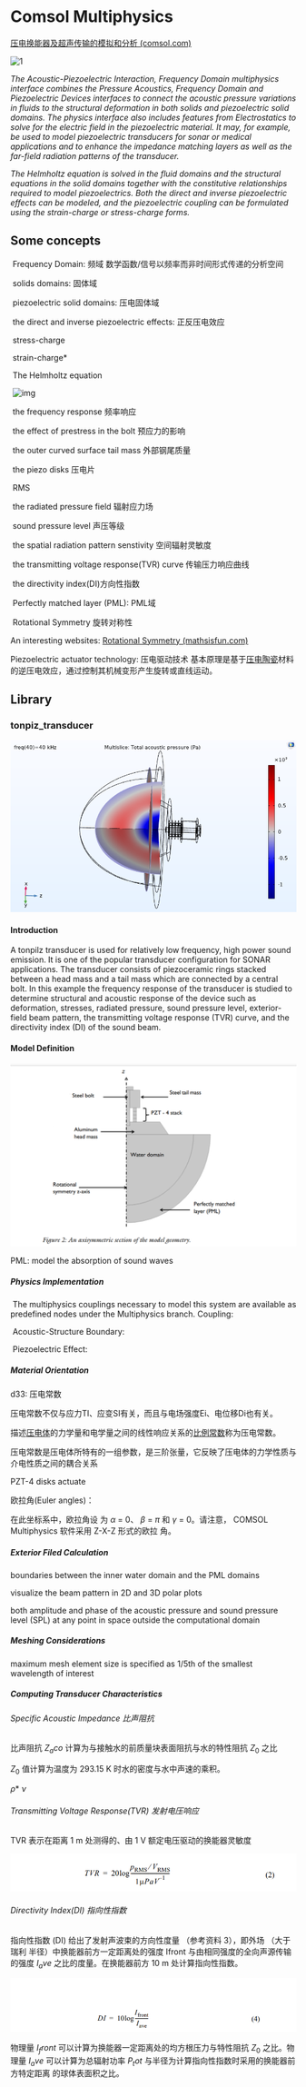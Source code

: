 # Comsol Multiphysics

[压电换能器及超声传输的模拟和分析 (comsol.com)](http://cn.comsol.com/video/piezoelectric-transducers-and-ultrasonic-simulations-in-comsol-multiphysics-webinar-cn)

![1](Graduate-Design-Processdure/1.png)



*The Acoustic-Piezoelectric Interaction, Frequency Domain multiphysics interface combines the Pressure Acoustics, Frequency Domain and Piezoelectric Devices interfaces to connect the acoustic pressure variations in fluids to the structural deformation in both solids and piezoelectric solid domains. The physics interface also includes features from Electrostatics to solve for the electric field in the piezoelectric material. It may, for example, be used to model piezoelectric transducers for sonar or medical applications and to enhance the impedance matching layers as well as the far-field radiation patterns of the transducer.*

*The Helmholtz equation is solved in the fluid domains and the structural equations in the solid domains together with the constitutive relationships required to model piezoelectrics. Both the direct and inverse piezoelectric effects can be modeled, and the piezoelectric coupling can be formulated using the strain-charge or stress-charge forms.*



## Some concepts

​	Frequency Domain: 频域 数学函数/信号以频率而非时间形式传递的分析空间

​	solids domains: 固体域

​	piezoelectric  solid domains: 压电固体域 

​	the direct and inverse piezoelectric effects: 正反压电效应

​	stress-charge

​	strain-charge* 

​	The Helmholtz equation

​		![img](https://bkimg.cdn.bcebos.com/formula/1ba91c7ad5830c80b39a408369a056fe.svg)

​	the frequency response  频率响应

​	the effect of prestress in the bolt 预应力的影响

​	the outer curved surface tail mass 外部钢尾质量

​	the piezo disks 压电片

​	RMS

​	the radiated pressure field  辐射应力场

​	sound pressure level 声压等级

​	the spatial radiation pattern senstivity 空间辐射灵敏度

​	the transmitting voltage response(TVR) curve 传输压力响应曲线

​	the directivity index(DI)方向性指数

​	Perfectly matched  layer (PML): PML域

​	Rotational Symmetry 旋转对称性 

An interesting websites: [Rotational Symmetry (mathsisfun.com)](https://www.mathsisfun.com/geometry/symmetry-rotational.html)

Piezoelectric actuator technology: 压电驱动技术  基本原理是基于[压电陶瓷](https://baike.baidu.com/item/压电陶瓷/4787841)材料的逆压电效应，通过控制其机械变形产生旋转或直线运动。





## Library

### tonpiz_transducer

![003](Graduate-Design-Processdure/003.png)

#### Introduction

A tonpilz transducer is used for relatively low frequency, high power sound emission. It is one of the popular transducer configuration for SONAR applications. The transducer consists of piezoceramic rings stacked between a head mass and a tail mass which are connected by a central bolt. In this example the frequency response of the transducer is studied to determine structural and acoustic response of the device such as deformation, stresses, radiated pressure, sound pressure level, exterior-field beam pattern, the transmitting voltage response (TVR) curve, and the directivity index (DI) of the sound beam.

#### Model Definition

![image-20220330124932083](Graduate-Design-Processdure/002.png)

 PML: model the  absorption of sound waves

##### Physics Implementation

​	The multiphysics couplings necessary to model this system are available  as predefined nodes under the Multiphysics branch. Coupling:

​	Acoustic-Structure Boundary:

​	Piezoelectric Effect:

##### Material Orientation

d33: 压电常数   

压电常数不仅与应力TI、应变SI有关，而且与电场强度Ei、电位移Di也有关。

描述[压电体](https://baike.baidu.com/item/压电体/2160469)的力学量和电学量之间的线性响应关系的[比例常数](https://baike.baidu.com/item/比例常数/53707431)称为压电常数。

压电常数是压电体所特有的一组参数，是三阶张量，它反映了压电体的力学性质与介电性质之间的耦合关系

PZT-4 disks actuate 

欧拉角(Euler angles)： 

在此坐标系中，欧拉角设 为 $\alpha$ = 0、 $\beta$ = $\pi$ 和 $\gamma$ = 0。请注意， COMSOL Multiphysics 软件采用 Z-X-Z 形式的欧拉 角。

##### Exterior Filed Calculation

boundaries between the inner water  domain and the PML domains

visualize the beam pattern in 2D and 3D polar plots

both amplitude and phase of the acoustic pressure and sound  pressure level (SPL) at any point in space outside the computational domain



##### Meshing Considerations

maximum mesh element size is specified as 1/5th of the smallest wavelength of interest



##### Computing Transducer Characteristics

###### Specific Acoustic Impedance 比声阻抗

比声阻抗 $Z_aco$ 计算为与接触水的前质量块表面阻抗与水的特性阻抗 $Z_0$ 之比

$Z_0$ 值计算为温度为 293.15 K 时水的密度与水中声速的乘积。

$\rho$* $\nu$



###### Transmitting Voltage Response(TVR) 发射电压响应 

TVR 表示在距离 1 m 处测得的、由 1 V 额定电压驱动的换能器灵敏度

![image-20220330162853153](Graduate-Design-Processdure/004.png)





###### Directivity Index(DI) 指向性指数

指向性指数 (DI) 给出了发射声波束的方向性度量 （参考资料 3），即外场 （大于瑞利 半径）中换能器前方一定距离处的强度 Ifront 与由相同强度的全向声源传输的强度 $I_ave$ 之比的度量。在换能器前方 10 m 处计算指向性指数。

![image-20220330163209182](Graduate-Design-Processdure/005.png)

物理量 $I_front$ 可以计算为换能器一定距离处的均方根压力与特性阻抗 $Z_0$ 之比。物理量 $I_ave$ 可以计算为总辐射功率 $P_tot$ 与半径为计算指向性指数时采用的换能器前方特定距离 的球体表面积之比。



## 



